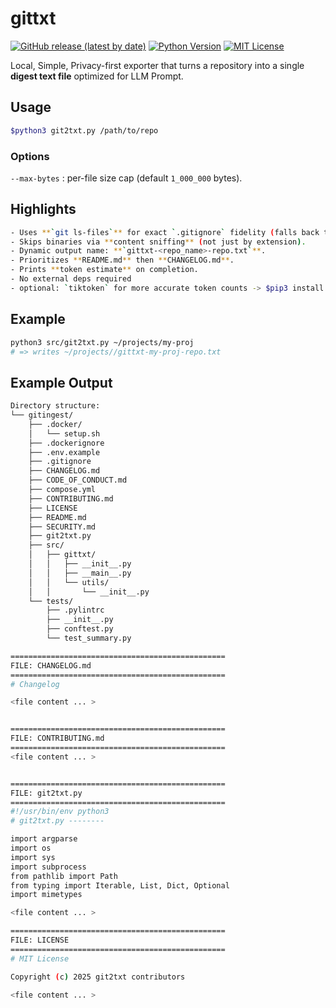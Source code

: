 # gittxt

[![GitHub release (latest by date)][release-badge]][releases]
[![Python Version][python-badge]][python-url]
[![MIT License][license-badge]][license]

Local, Simple, Privacy-first exporter that turns a repository into a single
**digest text file** optimized for LLM Prompt.

## Usage

```bash
$python3 git2txt.py /path/to/repo
```

### Options

`--max-bytes` : per-file size cap (default `1_000_000` bytes).

## Highlights

```bash
- Uses **`git ls-files`** for exact `.gitignore` fidelity (falls back to `os.walk` if not a Git repo).
- Skips binaries via **content sniffing** (not just by extension).
- Dynamic output name: **`gittxt-<repo_name>-repo.txt`**.
- Prioritizes **README.md** then **CHANGELOG.md**.
- Prints **token estimate** on completion.
- No external deps required 
- optional: `tiktoken` for more accurate token counts -> $pip3 install tiktoken
```

## Example

```bash
python3 src/git2txt.py ~/projects/my-proj
# => writes ~/projects//gittxt-my-proj-repo.txt
```

## Example Output

```bash
Directory structure:
└── gitingest/
    ├── .docker/
    │   └── setup.sh
    ├── .dockerignore
    ├── .env.example
    ├── .gitignore
    ├── CHANGELOG.md
    ├── CODE_OF_CONDUCT.md
    ├── compose.yml
    ├── CONTRIBUTING.md
    ├── LICENSE
    ├── README.md
    ├── SECURITY.md
    ├── git2txt.py
    ├── src/
    │   ├── gittxt/
    │   │   ├── __init__.py
    │   │   ├── __main__.py
    │   │   └── utils/
    │   │       └── __init__.py
    └── tests/
        ├── .pylintrc
        ├── __init__.py
        ├── conftest.py
        └── test_summary.py

================================================
FILE: CHANGELOG.md
================================================
# Changelog

<file content ... >


================================================
FILE: CONTRIBUTING.md
================================================
<file content ... >


================================================
FILE: git2txt.py
================================================
#!/usr/bin/env python3
# git2txt.py --------

import argparse
import os
import sys
import subprocess
from pathlib import Path
from typing import Iterable, List, Dict, Optional
import mimetypes

<file content ... >

================================================
FILE: LICENSE
================================================
# MIT License

Copyright (c) 2025 git2txt contributors

<file content ... >

```

[release-badge]: https://img.shields.io/badge/release-v0.3.0-orange
[releases]: https://github.com/abdsufa/gittxt/releases/latest
[license]: ./LICENSE
[license-badge]: https://img.shields.io/badge/license-MIT-yellow.svg
[python-badge]: https://img.shields.io/badge/python-3.6%2B-blue.svg
[python-url]: https://www.python.org/
